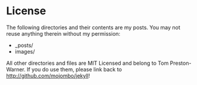 # License

The following directories and their contents are my posts. You may not reuse anything therein without my permission:

* \_posts/
* images/

All other directories and files are MIT Licensed and belong to Tom Preston-Warner. If you do use them, please link back to
http://github.com/mojombo/jekyll!
